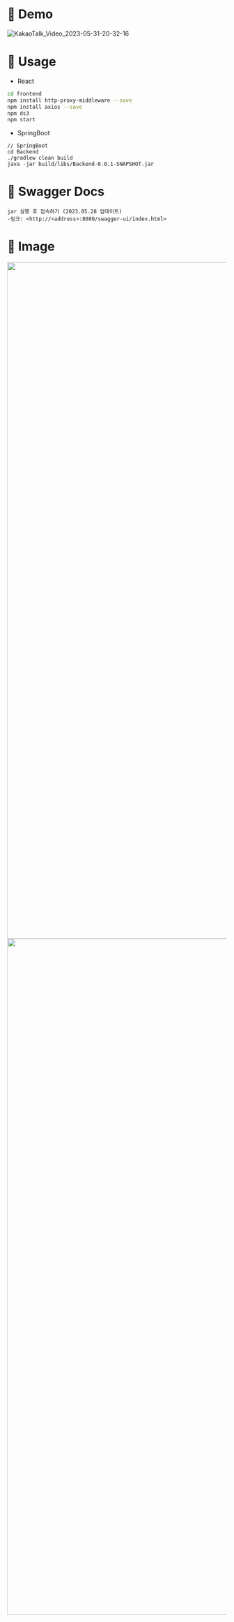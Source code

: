 # 📌 Demo
<p align="center">
    
![KakaoTalk_Video_2023-05-31-20-32-16](https://github.com/GeunYeongii/0xarmoury/assets/82564045/46ce3125-20a1-425e-afd0-ae4116aa24b8)
    
</p>

# 📌 Usage
* React
```bash
cd frontend
npm install http-proxy-middleware --save  
npm install axios --save  
npm ds3
npm start  
```

* SpringBoot
```basg
// SpringBoot
cd Backend
./gradlew clean build
java -jar build/libs/Backend-0.0.1-SNAPSHOT.jar
```

# 📌 Swagger Docs
    jar 실행 후 접속하기 (2023.05.28 업데이트)
    -링크: <http://<address>:8080/swagger-ui/index.html>


# 📌 Image

<p align="center">
    <img width="1552" alt="스크린샷 2023-05-31 오후 9 13 23" src="https://github.com/GeunYeongii/0xarmoury/assets/82564045/b723d2df-cb97-4379-bb39-3680041c9a75">
    <img width="1552" alt="스크린샷 2023-05-31 오후 9 14 09" src="https://github.com/GeunYeongii/0xarmoury/assets/82564045/ab652308-3f39-47c2-8f8d-7aeb9f1f582d">
</p>

